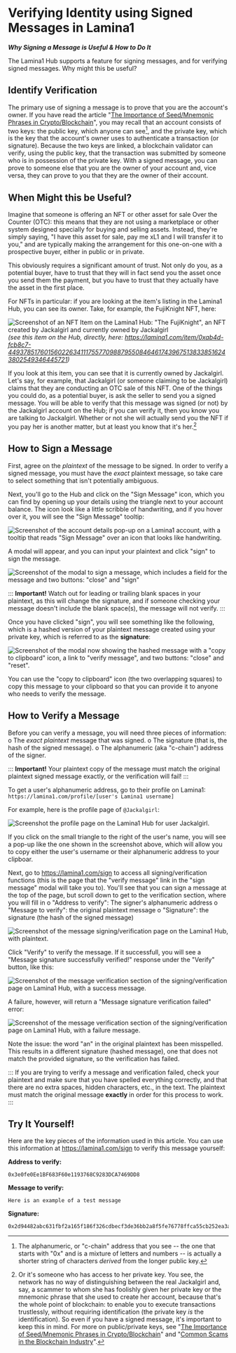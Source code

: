 # Verifying Identity using Signed Messages in Lamina1
**_Why Signing a Message is Useful & How to Do It_**

The Lamina1 Hub supports a feature for signing messages, and for verifying signed messages.  Why might this be useful?

## Identify Verification
The primary use of signing a message is to prove that you are the account's owner.  If you have read the article "[The Importance of Seed/Mnemonic Phrases in Crypto/Blockchain](https://github.com/Jackalgirl/documentation/blob/main/seed-phrases.md)", you may recall that an account consists of two keys: the public key, which anyone can see[^1], and the private key, which is the key that the account's owner uses to authenticate a transaction (or signature).  Because the two keys are linked, a blockchain validator can verify, using the public key, that the transaction was submitted by someone who is in possession of the private key.  With a signed message, you can prove to someone else that you are the owner of your account and, vice versa, they can prove to you that they are the owner of their account.

## When Might this be Useful?
Imagine that someone is offering an NFT or other asset for sale Over the Counter (OTC): this means that they are not using a marketplace or other system designed specially for buying and selling assets.  Instead, they're simply saying, "I have this asset for sale, pay me xL1 and I will transfer it to you," and are typically making the arrangement for this one-on-one with a prospective buyer, either in public or in private.  

This obviously requires a significant amount of trust.  Not only do you, as a potential buyer, have to trust that they will in fact send you the asset once you send them the payment, but you have to trust that they actually have the asset in the first place.

For NFTs in particular: if you are looking at the item's listing in the Lamina1 Hub, you can see its owner.  Take, for example, the FujiKnight NFT, here: 

![Screenshot of an NFT Item on the Lamina1 Hub: "The FujiKnight", an NFT created by Jackalgirl and currently owned by Jackalgirl](./images/JG_The-FujiKnight.png)
_(see this item on the Hub, directly, here: https://lamina1.com/item/0xab4d-fcb8c7-44937851760156022634111755770988795508464617439675138338516243802549346445721)_

If you look at this item, you can see that it is currently owned by Jackalgirl.  Let's say, for example, that Jackalgirl (or someone claiming to be Jackalgirl) claims that they are conducting an OTC sale of this NFT.  One of the things you could do, as a potential buyer, is ask the seller to send you a signed message.  You will be able to verify that this message was signed (or not) by the Jackalgirl account on the Hub; if you can verify it, then you know you are talking to Jackalgirl.  Whether or not she will actually send you the NFT if you pay her is another matter, but at least you know that it's her.[^2]

## How to Sign a Message

First, agree on the _plaintext_ of the message to be signed.  In order to verify a signed message, you must have the _exact_ plaintext message, so take care to select something that isn't potentially ambiguous.

Next, you'll go to the Hub and click on the "Sign Message" icon, which you can find by opening up your details using the triangle next to your account balance.  The icon look like a little scribble of handwriting, and if you hover over it, you will see the "Sign Message" tooltip:

![Screenshot of the account details pop-up on a Lamina1 account, with a tooltip that reads "Sign Message" over an icon that looks like handwriting. ](./images/JG_Sign-Message-Icon.png)

A modal will appear, and you can input your plaintext and click "sign" to sign the message.

![Screenshot of the modal to sign a message, which includes a field for the message and two buttons: "close" and "sign" ](./images/JG_Sign-Message-Modal.png)

::: **Important!** Watch out for leading or trailing blank spaces in your plaintext, as this will change the signature, and if someone checking your message doesn't include the blank space(s), the message will not verify. :::

Once you have clicked "sign", you will see something like the following, which is a hashed version of your plaintext message created using your private key, which is referred to as the **signature**:

![Screenshot of the modal now showing the hashed message with a "copy to clipboard" icon, a link to "verify message", and two buttons: "close" and "reset".](./images/JG_Sign-Message-Modal_Results.png)

You can use the "copy to clipboard" icon (the two overlapping squares) to copy this message to your clipboard so that you can provide it to anyone who needs to verify the message.

## How to Verify a Message

Before you can verify a message, you will need three pieces of information:
o The _exact plaintext_ message that was signed.
o The signature (that is, the hash of the signed message).
o The alphanumeric (aka "c-chain") address of the signer.

::: **Important!** Your plaintext copy of the message must match the original plaintext signed message exactly, or the verification will fail! :::

To get a user's alphanumeric address, go to their profile on Lamina1: `https://lamina1.com/profile/[user's Lamina1 username]`

For example, here is the profile page of `@Jackalgirl`:

![Screenshot the profile page on the Lamina1 Hub for user Jackalgirl.](./images/JG_Getting-Someones-Alphanumeric-Address.png)

If you click on the small triangle to the right of the user's name, you will see a pop-up like the one shown in the screenshot above, which will allow you to copy either the user's username or their alphanumeric address to your clipboar.

Next, go to https://lamina1.com/sign to access all signing/verification functions (this is the page that the "verify message" link in the "sign message" modal will take you to).  You'll see that you can sign a message at the top of the page, but scroll down to get to the verification section, where you will fill in
o "Address to verify": The signer's alphanumeric address
o "Message to verify": the original plaintext message
o "Signature": the signature (the hash of the signed message)

![Screenshot of the message signing/verification page on the Lamina1 Hub, with plaintext.](./images/JG_Getting-Someones-Alphanumeric-Address.png)

Click "Verify" to verify the message.  If it successfull, you will see a "Message signature successfully verified!" response under the "Verify" button, like this:

![Screenshot of the message verification section of the signing/verification page on Lamina1 Hub, with a success message.](./images/JG_Signed-Message-Success.png)

A failure, however, will return a "Message signature verification failed" error:

![Screenshot of the message verification section of the signing/verification page on Lamina1 Hub, with a failure message.](./images/JG_Signed-Message-Failure.png)

Note the issue: the word "an" in the original plaintext has been misspelled.  This results in a different signature (hashed message), one that does not match the provided signature, so the verification has failed.  

::: If you are trying to verify a message and verification failed, check your plaintext and make sure that you have spelled everything correctly, and that there are no extra spaces, hidden characters, etc., in the text.  The plaintext must match the original message **exactly** in order for this process to work. :::

## Try It Yourself!

Here are the key pieces of the information used in this article.  You can use this information at https://lamina1.com/sign to verify this message yourself:

**Address to verify:** 
```
0x3e0fe0Ee1BF683F60e1193768C9283DCA7469DD8
```
**Message to verify:** 
```
Here is an example of a test message
```
**Signature:** 
```
0x2d94482abc631fbf2a165f186f326cdbecf3de36bb2a8f5fe76778ffca55cb252ea3a549ea5dd5e0e8c38d4077c337a56cf41b4ae695ed41d049db3e52961eb21b
```

[^1]: The alphanumeric, or "c-chain" address that you see -- the one that starts with "0x" and is a mixture of letters and numbers -- is actually a shorter string of characters _derived_ from the longer public key.
[^2]: Or it's someone who has access to her private key.  You see, the network has no way of distinguishing between the real Jackalgirl and, say, a scammer to whom she has foolishly given her private key or the mnemonic phrase that she used to create her account, because that's the whole point of blockchain: to enable you to execute transactions trustlessly, without requiring identification (the private key _is_ the identification).  So even if you have a signed message, it's important to keep this in mind.  For more on public/private keys, see "[The Importance of Seed/Mnemonic Phrases in Crypto/Blockchain](https://github.com/Jackalgirl/documentation/blob/main/seed-phrases.md)" and "[Common Scams in the Blockchain Industry](https://github.com/Jackalgirl/documentation/blob/main/scams.md)".
